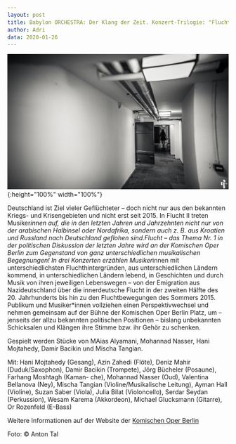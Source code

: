 ```yaml
---
layout: post
title: Babylon ORCHESTRA: Der Klang der Zeit. Konzert-Trilogie: "Flucht II - Vom Einwandern" am 26. Dezember 2020 um 19 Uhr in der Komischen Oper Berlin
author: Adri
data: 2020-01-26
---
```

![](/styles/pictures/news/kob2.jpg){:height="100%" width="100%"}

Deutschland ist Ziel vieler Geflüchteter – doch nicht nur aus den bekannten Kriegs- und Krisengebieten und nicht erst seit 2015. In Flucht II treten Musiker*innen auf, die in den letzten Jahren und Jahrzehnten nicht nur von der arabischen Halbinsel oder Nordafrika, sondern auch z. B. aus Kroatien und Russland nach Deutschland geflohen sind.Flucht – das Thema Nr. 1 in der politischen Diskussion der letzten Jahre wird an der Komischen Oper Berlin zum Gegenstand von ganz unterschiedlichen musikalischen Begegnungen! In drei Konzerten erzählen Musiker*innen mit unterschiedlichsten Fluchthintergründen, aus unterschiedlichen Ländern kommend, in unterschiedlichen Ländern lebend, in Geschichten und durch Musik von ihren jeweiligen Lebenswegen – von der Emigration aus Nazideutschland über die innerdeutsche Flucht in der zweiten Hälfte des 20. Jahrhunderts bis hin zu den Fluchtbewegungen des Sommers 2015. Publikum und Musiker*innen vollziehen einen Perspektivwechsel und nehmen gemeinsam auf der Bühne der Komischen Oper Berlin Platz, um – jenseits der allzu bekannten politischen Positionen – bislang unbekannten Schicksalen und Klängen ihre Stimme bzw. ihr Gehör zu schenken.

Gespielt werden Stücke von MAias Alyamani, Mohannad Nasser, Hani Mojtahedy, Damir Bacikin und Mischa Tangian.

Mit: Hani Mojtahedy (Gesang), Azin Zahedi (Flöte), Deniz Mahir (Duduk/Saxophon), Damir Bacikin (Trompete), Jörg Bücheler (Posaune), Farhang Moshtagh (Kaman- che), Mohannad Nasser (Oud), Valentina Bellanova (Ney), Mischa Tangian (Violine/Musikalische Leitung), Ayman Hall (Violine), Suzan Saber (Viola), Julia Bilat (Violoncello), Serdar Seydan (Perkussion), Wesam Karema (Akkordeon), Michael Glucksmann (Gitarre), Or Rozenfeld (E-Bass)

Weitere Informationen auf der Website der [Komischen Oper Berlin](https://www.komische-oper-berlin.de/programm/spielplan/einwandern/1299/)

Foto: © Anton Tal
